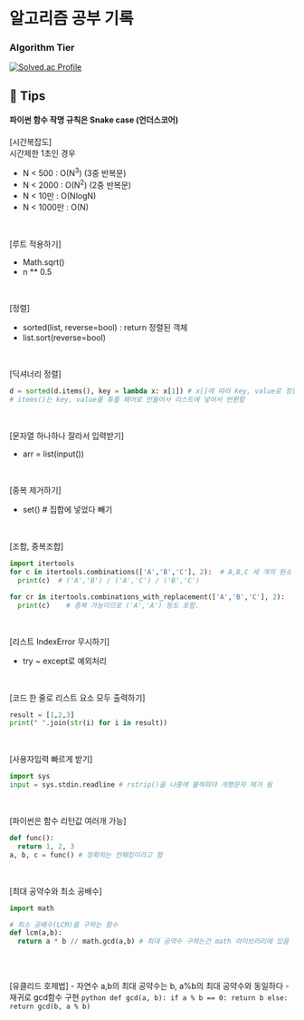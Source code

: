# 알고리즘 공부 기록

### Algorithm Tier
[![Solved.ac Profile](http://mazassumnida.wtf/api/v2/generate_badge?boj=mopil1102)](https://solved.ac/mopil1102/)

## 📜 Tips
#### 파이썬 함수 작명 규칙은 Snake case (언더스코어)
[시간복잡도]
  <br>시간제한 1초인 경우
  - N < 500 : O(N<sup>3</sup>) (3중 반복문)
  - N < 2000 : O(N<sup>2</sup>) (2중 반복문)
  - N < 10만 : O(NlogN)
  - N < 1000만 : O(N)
 <br>

[루트 적용하기]
  - Math.sqrt()
  - n ** 0.5
  <br>
 
[정렬]
  - sorted(list, reverse=bool) : return 정렬된 객체
  - list.sort(reverse=bool)
  <br>
  
[딕셔너리 정렬]
  ```python
  d = sorted(d.items(), key = lambda x: x[1]) # x[]에 따라 key, value로 정렬할 건지 기준을 정해주면 됨
  # items()는 key, value를 튜플 페어로 만들어서 리스트에 넣어서 반환함
  ```
  <br>

[문자열 하나하나 잘라서 입력받기]
  - arr = list(input())
  <br>

[중복 제거하기]
  - set() # 집합에 넣었다 빼기
  <br>

[조합, 중복조합]
  ```python
  import itertools
  for c in itertools.combinations(['A','B','C'], 2):  # A,B,C 세 개의 원소 중 두 개를 뽑는 경우의 수 = 3가지
    print(c)  # ('A','B') / ('A','C') / ('B','C')

  for cr in itertools.combinations_with_replacement(['A','B','C'], 2):
    print(c)    # 중복 가능이므로 ('A','A') 등도 포함.
  ```
  <br>
  
[리스트 IndexError 무시하기]
 - try ~ except로 예외처리
  <br>

[코드 한 줄로 리스트 요소 모두 출력하기]
  ```python
  result = [1,2,3]
  print(" ".join(str(i) for i in result))
  ```
  <br>
  
[사용자입력 빠르게 받기]
  ```python
  import sys
  input = sys.stdin.readline # rstrip()을 나중에 붙혀줘야 개행문자 제거 됨
  ```
  <br>
  
[파이썬은 함수 리턴값 여러개 가능]
  ```python
  def func():
    return 1, 2, 3
  a, b, c = func() # 정확히는 언패킹이라고 함
  ```
  <br>
  
 [최대 공약수와 최소 공배수]
  ```python
  import math
  
  # 최소 공배수(LCM)을 구하는 함수
  def lcm(a,b):
    return a * b // math.gcd(a,b) # 최대 공약수 구하는건 math 라이브러리에 있음
    
  ```
  <br>
  
  [유클리드 호제법]
    - 자연수 a,b의 최대 공약수는 b, a%b의 최대 공약수와 동일하다
    - 재귀로 gcd함수 구현
    ```python
    def gcd(a, b):
      if a % b == 0:
        return b
      else:
        return gcd(b, a % b)
    ```
 
